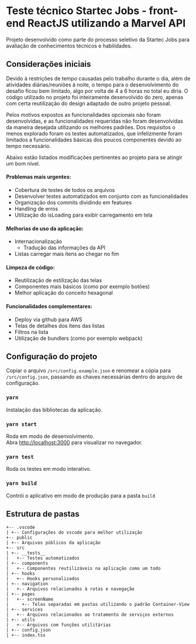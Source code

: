 # Teste técnico Startec Jobs - front-end ReactJS utilizando a Marvel API

Projeto desenvolvido como parte do processo seletivo da Startec Jobs para avaliação de conhecimentos técnicos e habilidades.

## Considerações iniciais

Devido à restrições de tempo causadas pelo trabalho durante o dia, além de atividades diárias/reuniões à noite, o tempo para o desenvolvimento do desafio ficou bem limitado, algo por volta de 4 a 6 horas no total eu diria. O código utilizado no projeto foi inteiramente desenvolvido do zero, apenas com certa reutilização do design adaptado de outro projeto pessoal.

Pelos motivos expostos as funcionalidades opcionais não foram desenvolvidas, e as funcionalidades requeridas não
foram desenvolvidas da maneira desejada utilizando os melhores padrões. Dos requisitos o menos explorado foram os testes
automatizados, que infelizmente foram limitados a funcionalidades básicas dos poucos componentes devido ao tempo necessário.

Abaixo estão listados modificações pertinentes ao projeto para se atingir um bom nível.

#### Problemas mais urgentes:

- Cobertura de testes de todos os arquivos
- Desenvolver testes automatizados em conjunto com as funcionalidades
- Organização dos commits dividindo em features
- Handling de erros
- Utilização do isLoading para exibir carregamento em tela

#### Melhorias de uso da aplicação:

- Internacionalização
  - Tradução das informações da API
- Listas carregar mais itens ao chegar no fim

#### Limpeza de código:

- Reutilização de estilização das telas
- Componentes mais básicos (como por exemplo botões)
- Melhor aplicação do conceito hexagonal

#### Funcionalidades complementares:

- Deploy via github para AWS
- Telas de detalhes dos itens das listas
- Filtros na lista
- Utilização de bundlers (como por exemplo webpack)

## Configuração do projeto

Copiar o arquivo `/src/config.example.json` e renomear a cópia para `/src/config.json`, passando as chaves necessárias dentro do arquivo de configuração.

### `yarn`

Instalação das bibliotecas da aplicação.

### `yarn start`

Roda em modo de desenvolvimento.\
Abra [http://localhost:3000](http://localhost:3000) para visualizar no navegador.

### `yarn test`

Roda os testes em modo interativo.

### `yarn build`

Contrói o aplicativo em modo de produção para a pasta `build`

## Estrutura de pastas

```
+-- .vscode
| +-- Configurações do vscode para melhor utilização
+-- public
| +-- Arquivos públicos da aplicação
+-- src
| +-- __tests__
|   +-- Testes automatizados
| +-- components
|   +-- Componentes reutilizáveis na aplicação como um todo
| +-- hooks
|   +-- Hooks personalizados
| +-- navigation
|   +-- Arquivos relacionados à rotas e navegação
| +-- pages
|   +-- screenName
|     +-- Telas separadas em pastas utilizando o padrão Container-View
| +-- services
|   +-- Arquivos relacionados ao tratamento de serviços externos
| +-- utils
|   +-- Arquivos com funções utilitárias
| +-- config.json
| +-- index.tsx
```
